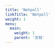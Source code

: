 ```yaml
---
title: 'Netpoll'
linkTitle: 'Netpoll'
weight: 1
menu:
  main:
    weight: 1
    parent: '文档'
---
```

